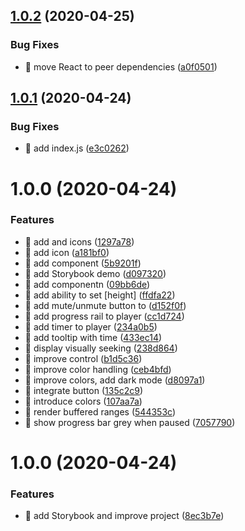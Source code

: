 ## [1.0.2](https://github.com/streamich/react-simple-player/compare/v1.0.1...v1.0.2) (2020-04-25)


### Bug Fixes

* 🐛 move React to peer dependencies ([a0f0501](https://github.com/streamich/react-simple-player/commit/a0f050151e16a2d9424e2725a342bb11fa1792e2))

## [1.0.1](https://github.com/streamich/react-simple-player/compare/v1.0.0...v1.0.1) (2020-04-24)


### Bug Fixes

* 🐛 add index.js ([e3c0262](https://github.com/streamich/react-simple-player/commit/e3c02625adbd37885dd49387b06d4739ca701705))

# 1.0.0 (2020-04-24)


### Features

* 🎸 add <Muted> and <Volume> icons ([1297a78](https://github.com/streamich/react-simple-player/commit/1297a783946c9f0810f747a7173c305b659598a0))
* 🎸 add <Play> icon ([a181bf0](https://github.com/streamich/react-simple-player/commit/a181bf056b07dd8e476007c12c7309406cb0be0d))
* 🎸 add <Player> component ([5b9201f](https://github.com/streamich/react-simple-player/commit/5b9201fe12bb304f5cea89d0d71061486faf65df))
* 🎸 add <Player> Storybook demo ([d097320](https://github.com/streamich/react-simple-player/commit/d097320cf4bfba6da51194319a69d24d631a2f07))
* 🎸 add <Rail> componentn ([09bb6de](https://github.com/streamich/react-simple-player/commit/09bb6de919e204a98b3d5e2c7ceda193cb2640e5))
* 🎸 add ability to set <Player> [height] ([ffdfa22](https://github.com/streamich/react-simple-player/commit/ffdfa22f66838de9174f7989a8680b1ee77c51d1))
* 🎸 add mute/unmute button to <Player> ([d152f0f](https://github.com/streamich/react-simple-player/commit/d152f0ff42853928f396a94079d952ef0281ad97))
* 🎸 add progress rail to player ([cc1d724](https://github.com/streamich/react-simple-player/commit/cc1d7240b9f2423112ff25a11b08366416c34e86))
* 🎸 add timer to player ([234a0b5](https://github.com/streamich/react-simple-player/commit/234a0b5dd16cb49bade82fa50afacbb4f3cfb278))
* 🎸 add tooltip with time ([433ec14](https://github.com/streamich/react-simple-player/commit/433ec144a559e269a9d04064433b348c062631f9))
* 🎸 display visually seeking ([238d864](https://github.com/streamich/react-simple-player/commit/238d8646a08fcd1c5cfc07c805cafd94868291a5))
* 🎸 improve <Volume> control ([b1d5c36](https://github.com/streamich/react-simple-player/commit/b1d5c368b448a094f151e08f7503e92949f87f92))
* 🎸 improve color handling ([ceb4bfd](https://github.com/streamich/react-simple-player/commit/ceb4bfd5f5bc73a928fa7adc3a895d56980246de))
* 🎸 improve colors, add dark mode ([d8097a1](https://github.com/streamich/react-simple-player/commit/d8097a17e054bb7e59efb37d891aff3dcd13115a))
* 🎸 integrate <Pause> button ([135c2c9](https://github.com/streamich/react-simple-player/commit/135c2c978e2c0d10929bb83516490ab65d2480b1))
* 🎸 introduce colors ([107aa7a](https://github.com/streamich/react-simple-player/commit/107aa7a44dbdd1f9de09c7486db0b3ee25ca2d37))
* 🎸 render buffered ranges ([544353c](https://github.com/streamich/react-simple-player/commit/544353cb66c2f7302754c755f67b0956858c4164))
* 🎸 show progress bar grey when paused ([7057790](https://github.com/streamich/react-simple-player/commit/7057790fc6f87bb46c5ebd6d6882f16e31565a84))

# 1.0.0 (2020-04-24)


### Features

* 🎸 add Storybook and improve project ([8ec3b7e](https://github.com/streamich/template-react-library/commit/8ec3b7e798104c01924c9a158b515f9a10308888))
